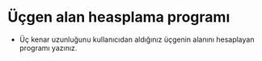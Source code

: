 # Üçgen alan heasplama programı

* Üç kenar uzunluğunu kullanıcıdan aldığınız üçgenin alanını hesaplayan programı yazınız.

